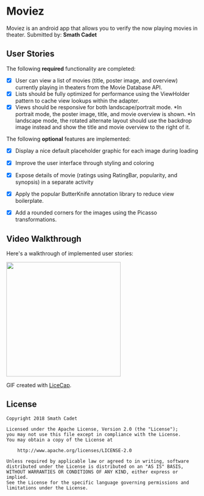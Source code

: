 # Moviez
 Moviez is an android app that allows you to verify the now playing movies in theater.
Submitted by: **Smath Cadet**

## User Stories

The following **required** functionality are completed:

* [x] User can view a list of movies (title, poster image, and overview) currently playing in theaters from the Movie Database API.
* [x] Lists should be fully optimized for performance using the ViewHolder pattern to cache view lookups within the adapter.
* [x] Views should be responsive for both landscape/portrait mode. 
*In portrait mode, the poster image, title, and movie overview is shown.
*In landscape mode, the rotated alternate layout should use the backdrop image instead and show the title and movie overview to the right of it.

The following **optional** features are implemented:

* [x] Display a nice default placeholder graphic for each image during loading 
* [x] Improve the user interface through styling and coloring 
* [x] Expose details of movie (ratings using RatingBar, popularity, and synopsis) in a separate activity
* [x] Apply the popular ButterKnife annotation library to reduce view boilerplate.
* [x]  Add a rounded corners for the images using the Picasso transformations.


## Video Walkthrough

Here's a walkthrough of implemented user stories:

<img src='https://i.imgur.com/Bfa3MaS.gif' width="300" />

GIF created with [LiceCap](http://www.cockos.com/licecap/).


## License

    Copyright 2018 Smath Cadet

    Licensed under the Apache License, Version 2.0 (the "License");
    you may not use this file except in compliance with the License.
    You may obtain a copy of the License at

        http://www.apache.org/licenses/LICENSE-2.0

    Unless required by applicable law or agreed to in writing, software
    distributed under the License is distributed on an "AS IS" BASIS,
    WITHOUT WARRANTIES OR CONDITIONS OF ANY KIND, either express or implied.
    See the License for the specific language governing permissions and
    limitations under the License.
